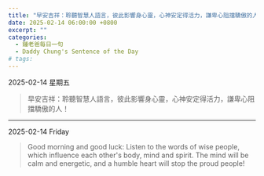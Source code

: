 ```yaml
---
title: "早安吉祥：聆聽智慧人語言，彼此影響身心靈，心神安定得活力，謙卑心阻擋驕傲的人！ <br> Good morning and good luck: Listen to the words of wise people, which influence each other's body, mind and spirit. The mind will be calm and energetic, and a humble heart will stop the proud people!"
date: 2025-02-14 06:00:00 +0800
excerpt: ""
categories:
  - 鍾老爸每日一句
  - Daddy Chung's Sentence of the Day
# tags:
---
```


2025-02-14 星期五

> 早安吉祥：聆聽智慧人語言，彼此影響身心靈，心神安定得活力，謙卑心阻擋驕傲的人！

---

2025-02-14 Friday

> Good morning and good luck: Listen to the words of wise people, which influence each other's body, mind and spirit. The mind will be calm and energetic, and a humble heart will stop the proud people!
